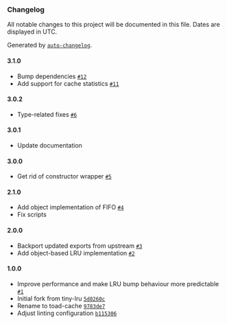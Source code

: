 ### Changelog

All notable changes to this project will be documented in this file. Dates are displayed in UTC.

Generated by [`auto-changelog`](https://github.com/CookPete/auto-changelog).

#### 3.1.0

- Bump dependencies [`#12`](https://github.com/kibertoad/toad-cache/pull/12)
- Add support for cache statistics [`#11`](https://github.com/kibertoad/toad-cache/pull/11)

#### 3.0.2
 
- Type-related fixes [`#6`](https://github.com/kibertoad/toad-cache/pull/6)

#### 3.0.1

- Update documentation

#### 3.0.0
 
- Get rid of constructor wrapper [`#5`](https://github.com/kibertoad/toad-cache/pull/5)

#### 2.1.0

- Add object implementation of FIFO [`#4`](https://github.com/kibertoad/toad-cache/pull/4)
- Fix scripts

#### 2.0.0

- Backport updated exports from upstream [`#3`](https://github.com/kibertoad/toad-cache/pull/3)
- Add object-based LRU implementation [`#2`](https://github.com/kibertoad/toad-cache/pull/2)

#### 1.0.0

- Improve performance and make LRU bump behaviour more predictable [`#1`](https://github.com/kibertoad/toad-cache/pull/1)
- Initial fork from tiny-lru [`5d0260c`](https://github.com/kibertoad/toad-cache/commit/5d0260ce6f3f0591b16ebacae47b0ded158e7021)
- Rename to toad-cache [`9783de7`](https://github.com/kibertoad/toad-cache/commit/9783de763af3ccf2bf8599cead23043ad2b51921)
- Adjust linting configuration [`b115306`](https://github.com/kibertoad/toad-cache/commit/b115306812ebc74c702e688ee2c457198d61a84a)
